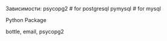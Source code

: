 Зависимости:
psycopg2            # for postgresql
pymysql             # for mysql

Python Package

bottle, email, psycopg2